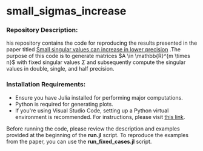 # small_sigmas_increase
### Repository Description:
his repository contains the code for reproducing the results presented in the paper titled  [Small singular values can increase in lower precision](https://arxiv.org/abs/2303.03547) .The purpose of this code is to generate matrices $A \in \mathbb{R}^{m \times n}\$ with fixed singular values $\Sigma$ and subsequently compute the singular values in double, single, and half precision.

### Installation Requirements:
- Ensure you have Julia installed for performing major computations.
- Python is required for generating plots.
- If you're using Visual Studio Code, setting up a Python virtual environment is recommended. For instructions, please visit [this link](https://code.visualstudio.com/docs/python/python-tutorial).

Before running the code, please review the description and examples provided at the beginning of the **run.jl** script. To reproduce the examples from the paper, you can use the **run_fixed_cases.jl** script.
